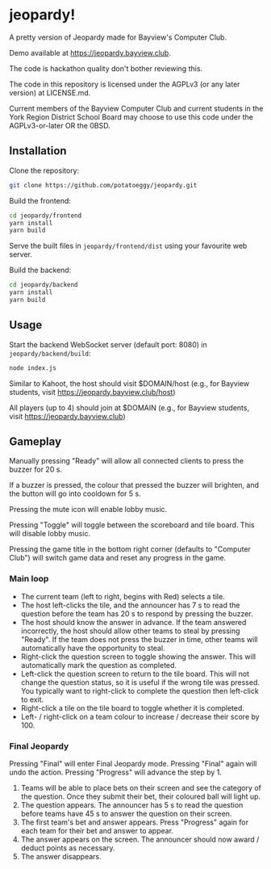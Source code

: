 # jeopardy!

A pretty version of Jeopardy made for Bayview's Computer Club.

Demo available at https://jeopardy.bayview.club.

The code is hackathon quality don't bother reviewing this.

The code in this repository is licensed under the AGPLv3 (or any later version) at LICENSE.md.

Current members of the Bayview Computer Club and current students in the York Region District School Board may choose to use this code under the AGPLv3-or-later OR the 0BSD.

## Installation

Clone the repository:

```sh
git clone https://github.com/potatoeggy/jeopardy.git
```

Build the frontend:

```sh
cd jeopardy/frontend
yarn install
yarn build
```

Serve the built files in `jeopardy/frontend/dist` using your favourite web server.

Build the backend:

```sh
cd jeopardy/backend
yarn install
yarn build
```

## Usage

Start the backend WebSocket server (default port: 8080) in `jeopardy/backend/build`:

```sh
node index.js
```

Similar to Kahoot, the host should visit $DOMAIN/host (e.g., for Bayview students, visit https://jeopardy.bayview.club/host)

All players (up to 4) should join at $DOMAIN (e.g., for Bayview students, visit https://jeopardy.bayview.club)

## Gameplay

Manually pressing "Ready" will allow all connected clients to press the buzzer for 20 s.

If a buzzer is pressed, the colour that pressed the buzzer will brighten, and the button will go into cooldown for 5 s.

Pressing the mute icon will enable lobby music.

Pressing "Toggle" will toggle between the scoreboard and tile board. This will disable lobby music.

Pressing the game title in the bottom right corner (defaults to "Computer Club") will switch game data and reset any progress in the game.

### Main loop

 - The current team (left to right, begins with Red) selects a tile.
 - The host left-clicks the tile, and the announcer has 7 s to read the question before the team has 20 s to respond by pressing the buzzer.
 - The host should know the answer in advance. If the team answered incorrectly, the host should allow other teams to steal by pressing "Ready". If the team does not press the buzzer in time, other teams will automatically have the opportunity to steal.
 - Right-click the question screen to toggle showing the answer. This will automatically mark the question as completed.
 - Left-click the question screen to return to the tile board. This will not change the question status, so it is useful if the wrong tile was pressed. You typically want to right-click to complete the question then left-click to exit.
 - Right-click a tile on the tile board to toggle whether it is completed.
 - Left- / right-click on a team colour to increase / decrease their score by 100.

### Final Jeopardy

Pressing "Final" will enter Final Jeopardy mode. Pressing "Final" again will undo the action. Pressing "Progress" will advance the step by 1.

1. Teams will be able to place bets on their screen and see the category of the question. Once they submit their bet, their coloured ball will light up.
2. The question appears. The announcer has 5 s to read the question before teams have 45 s to answer the question on their screen.
3. The first team's bet and answer appears. Press "Progress" again for each team for their bet and answer to appear.
4. The answer appears on the screen. The announcer should now award / deduct points as necessary.
5. The answer disappears.
